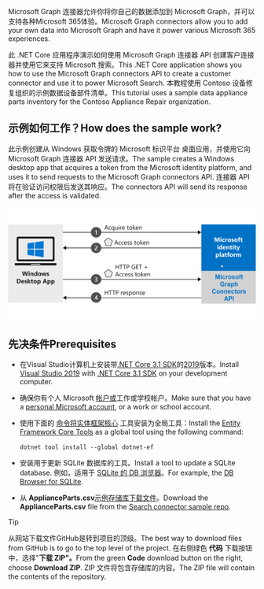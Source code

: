 <!-- markdownlint-disable MD002 MD025 MD041 -->
<!--- # Introduction --->

<span data-ttu-id="11da3-101">Microsoft Graph 连接器允许你将你自己的数据添加到 Microsoft Graph，并可以支持各种Microsoft 365体验。</span><span class="sxs-lookup"><span data-stu-id="11da3-101">Microsoft Graph connectors allow you to add your own data into Microsoft Graph and have it power various Microsoft 365 experiences.</span></span>

<span data-ttu-id="11da3-102">此 .NET Core 应用程序演示如何使用 Microsoft Graph 连接器 API 创建客户连接器并使用它来支持 Microsoft 搜索。</span><span class="sxs-lookup"><span data-stu-id="11da3-102">This .NET Core application shows you how to use the Microsoft Graph connectors API to create a customer connector and use it to power Microsoft Search.</span></span> <span data-ttu-id="11da3-103">本教程使用 Contoso 设备修复组织的示例数据设备部件清单。</span><span class="sxs-lookup"><span data-stu-id="11da3-103">This tutorial uses a sample data appliance parts inventory for the Contoso Appliance Repair organization.</span></span>

## <a name="how-does-the-sample-work"></a><span data-ttu-id="11da3-104">示例如何工作？</span><span class="sxs-lookup"><span data-stu-id="11da3-104">How does the sample work?</span></span>

<span data-ttu-id="11da3-105">此示例创建从 Windows 获取令牌的 Microsoft 标识平台 桌面应用，并使用它向 Microsoft Graph 连接器 API 发送请求。</span><span class="sxs-lookup"><span data-stu-id="11da3-105">The sample creates a Windows desktop app that acquires a token from the Microsoft identity platform, and uses it to send requests to the Microsoft Graph connectors API.</span></span> <span data-ttu-id="11da3-106">连接器 API 将在验证访问权限后发送其响应。</span><span class="sxs-lookup"><span data-stu-id="11da3-106">The connectors API will send its response after the access is validated.</span></span>

![显示应用Windows令牌并使用它访问 Microsoft Graph 连接器 API 的关系图](images/connectors-images/build1.png)

## <a name="prerequisites"></a><span data-ttu-id="11da3-108">先决条件</span><span class="sxs-lookup"><span data-stu-id="11da3-108">Prerequisites</span></span>

* <span data-ttu-id="11da3-109">在Visual Studio计算机上安装带[.NET Core 3.1 SDK](https://www.microsoft.com/net/download/core)的[2019](https://visualstudio.microsoft.com/)版本。</span><span class="sxs-lookup"><span data-stu-id="11da3-109">Install [Visual Studio 2019](https://visualstudio.microsoft.com/) with [.NET Core 3.1 SDK](https://www.microsoft.com/net/download/core) on your development computer.</span></span>
* <span data-ttu-id="11da3-110">确保你有个人 Microsoft [帐户或](https://signup.live.com/)工作或学校帐户。</span><span class="sxs-lookup"><span data-stu-id="11da3-110">Make sure that you have a [personal Microsoft account](https://signup.live.com/), or a work or school account.</span></span>
* <span data-ttu-id="11da3-111">使用下面的 [命令将实体框架核心](/ef/core/miscellaneous/cli/dotnet) 工具安装为全局工具：</span><span class="sxs-lookup"><span data-stu-id="11da3-111">Install the [Entity Framework Core Tools](/ef/core/miscellaneous/cli/dotnet) as a global tool using the following command:</span></span>

    ```dotnetcli
    dotnet tool install --global dotnet-ef
    ```

* <span data-ttu-id="11da3-112">安装用于更新 SQLite 数据库的工具。</span><span class="sxs-lookup"><span data-stu-id="11da3-112">Install a tool to update a SQLite database.</span></span> <span data-ttu-id="11da3-113">例如，适用于 [SQLite 的 DB 浏览器](https://sqlitebrowser.org/)。</span><span class="sxs-lookup"><span data-stu-id="11da3-113">For example, the [DB Browser for SQLite](https://sqlitebrowser.org/).</span></span>
* <span data-ttu-id="11da3-114">从 **ApplianceParts.csv**[示例存储库下载文件](https://github.com/microsoftgraph/msgraph-search-connector-sample/blob/master/PartsInventoryConnector/ApplianceParts.csv)。</span><span class="sxs-lookup"><span data-stu-id="11da3-114">Download the **ApplianceParts.csv** file from the [Search connector sample repo](https://github.com/microsoftgraph/msgraph-search-connector-sample/blob/master/PartsInventoryConnector/ApplianceParts.csv).</span></span>

> [!TIP]
> <span data-ttu-id="11da3-115">从网站下载文件GitHub是转到项目的顶级。</span><span class="sxs-lookup"><span data-stu-id="11da3-115">The best way to download files from GitHub is to go to the top level of the project.</span></span> <span data-ttu-id="11da3-116">在右侧绿色 **代码** 下载按钮中，选择"**下载 ZIP"。**</span><span class="sxs-lookup"><span data-stu-id="11da3-116">From the green **Code** download button on the right, choose **Download ZIP**.</span></span> <span data-ttu-id="11da3-117">ZIP 文件将包含存储库的内容。</span><span class="sxs-lookup"><span data-stu-id="11da3-117">The ZIP file will contain the contents of the repository.</span></span>
